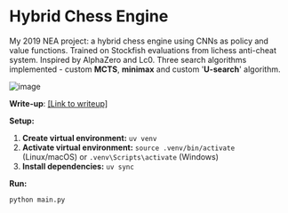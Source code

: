# Hybrid Chess Engine 
My 2019 NEA project: a hybrid chess engine using CNNs as policy and value functions. Trained on Stockfish evaluations from lichess anti-cheat system. Inspired by AlphaZero and Lc0. Three search algorithms implemented - custom **MCTS**, **minimax** and custom '**U-search**' algorithm. 

![image](https://github.com/user-attachments/assets/9ef4b5f8-e941-413b-a786-14552c5e4e01)

**Write-up**: [[Link to writeup]](https://docs.google.com/document/d/134AhJ5AeecNpjOaAat2bdeEU357iWRZi/edit?usp=sharing&ouid=103579644280044030856&rtpof=true&sd=true)

**Setup:**

1.  **Create virtual environment:** `uv venv`
2.  **Activate virtual environment:** `source .venv/bin/activate` (Linux/macOS) or `.venv\Scripts\activate` (Windows)
3.  **Install dependencies:** `uv sync`

**Run:**

```bash
python main.py
